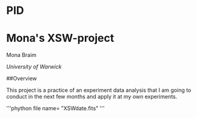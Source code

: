 # PID

# Mona's XSW-project  

Mona Braim

*University of Warwick*

##Overview

This project is a practice of an experiment data analysis that I am going to conduct in the next few months and apply it at my own experiments. 

'''phython
file name= "XSWdate.fits"
'''
